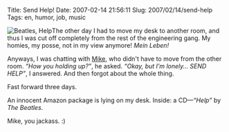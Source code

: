 Title: Send Help!
Date: 2007-02-14 21:56:11
Slug: 2007/02/14/send-help
Tags: en, humor, job, music


![Beatles, Help][1]The other day I had to move my desk to another room, and
thus I was cut off completely from the rest of the engineering gang. My
homies, my posse, not in my view anymore! _Mein Leben!_

Anyways, I was chatting with [Mike][2], who didn't have to move from the other
room. _“How you holding up?”_, he asked. _“Okay, but I’m lonely… SEND HELP”_,
I answered.  And then forgot about the whole thing.

Fast forward three days.

An innocent Amazon package is lying on my desk. Inside: a CD—_“Help”_ by _The
Beatles_.

Mike, you jackass. :)

   [1]: http://dl.dropbox.com/u/7298/blog/wp-content/2007/02/b000002ual.jpg
   [2]: http://mikewest.org/
